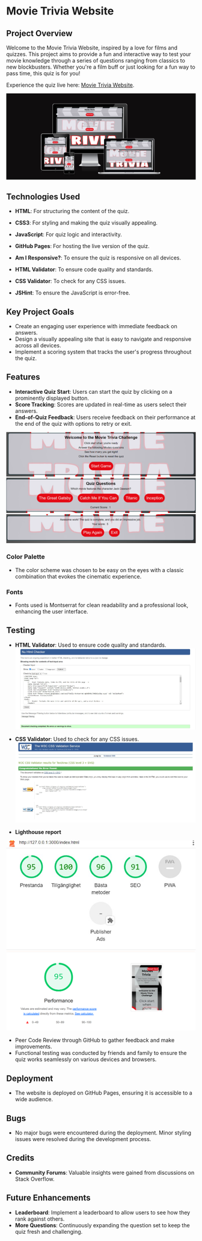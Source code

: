 # Movie Trivia Website

## Project Overview

Welcome to the Movie Trivia Website, inspired by a love for films and quizzes. This project aims to provide a fun and interactive way to test your movie knowledge through a series of questions ranging from classics to new blockbusters. Whether you're a film buff or just looking for a fun way to pass time, this quiz is for you!

Experience the quiz live here: [Movie Trivia Website](https://ramibrown.github.io/Movie-Trivia/).

![Responsive Application](assets/images/Application.png)

## Technologies Used

- **HTML**: For structuring the content of the quiz.
- **CSS3**: For styling and making the quiz visually appealing.
- **JavaScript**: For quiz logic and interactivity.

- **GitHub Pages**: For hosting the live version of the quiz.
- **Am I Responsive?**: To ensure the quiz is responsive on all devices.
- **HTML Validator**: To ensure code quality and standards.
- **CSS Validator**: To check for any CSS issues.
- **JSHint**: To ensure the JavaScript is error-free.

## Key Project Goals

- Create an engaging user experience with immediate feedback on answers.
- Design a visually appealing site that is easy to navigate and responsive across all devices.
- Implement a scoring system that tracks the user's progress throughout the quiz.

## Features

- **Interactive Quiz Start**: Users can start the quiz by clicking on a prominently displayed button.
- **Score Tracking**: Scores are updated in real-time as users select their answers.
- **End-of-Quiz Feedback**: Users receive feedback on their performance at the end of the quiz with options to retry or exit.

![Quiz Interaction](assets/images/Quiz-Interaction.png)
![Quiz Questions](assets/images/Quiz-Questions.png)
![Quiz Results](assets/images/Quiz-Results.png)    



### Color Palette

- The color scheme was chosen to be easy on the eyes with a classic combination that evokes the cinematic experience.

### Fonts

- Fonts used is Montserrat for clean readability and a professional look, enhancing the user interface.

## Testing

- **HTML Validator**: Used to ensure code quality and standards.
![HTML Validator](assets/images/HTML-Validator.jpg)

- **CSS Validator**: Used to check for any CSS issues.
![CSS Validator](assets/images/CSS-Validator.jpg)

- **Lighthouse report**

![Lighthouse Report](assets/images/ighthouse-Report.jpg)
![Lighthouse Report](assets/images/ighthouse-Report2.png)
- Peer Code Review through GitHub to gather feedback and make improvements.
- Functional testing was conducted by friends and family to ensure the quiz works seamlessly on various devices and browsers.

## Deployment

- The website is deployed on GitHub Pages, ensuring it is accessible to a wide audience. 

## Bugs

- No major bugs were encountered during the deployment. Minor styling issues were resolved during the development process.

## Credits

- **Community Forums**: Valuable insights were gained from discussions on Stack Overflow.

## Future Enhancements

- **Leaderboard**: Implement a leaderboard to allow users to see how they rank against others.
- **More Questions**: Continuously expanding the question set to keep the quiz fresh and challenging.

